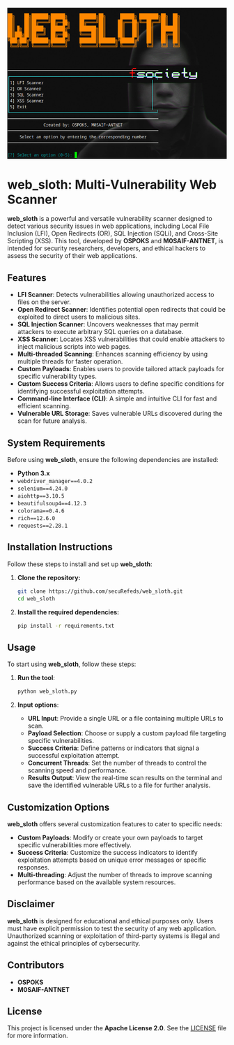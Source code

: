 ![Web Sloth Banner](https://github.com/secuRefeds/web_sloth/blob/main/banner.png)


# **web_sloth: Multi-Vulnerability Web Scanner**

**web_sloth** is a powerful and versatile vulnerability scanner designed to detect various security issues in web applications, including Local File Inclusion (LFI), Open Redirects (OR), SQL Injection (SQLi), and Cross-Site Scripting (XSS). This tool, developed by **OSPOKS** and **M0SAIF-ANTNET**, is intended for security researchers, developers, and ethical hackers to assess the security of their web applications.

## **Features**

- **LFI Scanner**: Detects vulnerabilities allowing unauthorized access to files on the server.
- **Open Redirect Scanner**: Identifies potential open redirects that could be exploited to direct users to malicious sites.
- **SQL Injection Scanner**: Uncovers weaknesses that may permit attackers to execute arbitrary SQL queries on a database.
- **XSS Scanner**: Locates XSS vulnerabilities that could enable attackers to inject malicious scripts into web pages.
- **Multi-threaded Scanning**: Enhances scanning efficiency by using multiple threads for faster operation.
- **Custom Payloads**: Enables users to provide tailored attack payloads for specific vulnerability types.
- **Custom Success Criteria**: Allows users to define specific conditions for identifying successful exploitation attempts.
- **Command-line Interface (CLI)**: A simple and intuitive CLI for fast and efficient scanning.
- **Vulnerable URL Storage**: Saves vulnerable URLs discovered during the scan for future analysis.

## **System Requirements**

Before using **web_sloth**, ensure the following dependencies are installed:

- **Python 3.x**
- `webdriver_manager==4.0.2`
- `selenium==4.24.0`
- `aiohttp==3.10.5`
- `beautifulsoup4==4.12.3`
- `colorama==0.4.6`
- `rich==12.6.0`
- `requests==2.28.1`

## **Installation Instructions**

Follow these steps to install and set up **web_sloth**:

1. **Clone the repository:**

   ```bash
   git clone https://github.com/secuRefeds/web_sloth.git
   cd web_sloth
   ```

2. **Install the required dependencies:**

   ```bash
   pip install -r requirements.txt
   ```

## **Usage**

To start using **web_sloth**, follow these steps:

1. **Run the tool**:

   ```bash
   python web_sloth.py
   ```

2. **Input options**:
   - **URL Input**: Provide a single URL or a file containing multiple URLs to scan.
   - **Payload Selection**: Choose or supply a custom payload file targeting specific vulnerabilities.
   - **Success Criteria**: Define patterns or indicators that signal a successful exploitation attempt.
   - **Concurrent Threads**: Set the number of threads to control the scanning speed and performance.
   - **Results Output**: View the real-time scan results on the terminal and save the identified vulnerable URLs to a file for further analysis.

## **Customization Options**

**web_sloth** offers several customization features to cater to specific needs:

- **Custom Payloads**: Modify or create your own payloads to target specific vulnerabilities more effectively.
- **Success Criteria**: Customize the success indicators to identify exploitation attempts based on unique error messages or specific responses.
- **Multi-threading**: Adjust the number of threads to improve scanning performance based on the available system resources.

## **Disclaimer**

**web_sloth** is designed for educational and ethical purposes only. Users must have explicit permission to test the security of any web application. Unauthorized scanning or exploitation of third-party systems is illegal and against the ethical principles of cybersecurity.

## **Contributors**

- **OSPOKS**
- **M0SAIF-ANTNET**

## **License**

This project is licensed under the **Apache License 2.0**. See the [LICENSE](LICENSE) file for more information.

